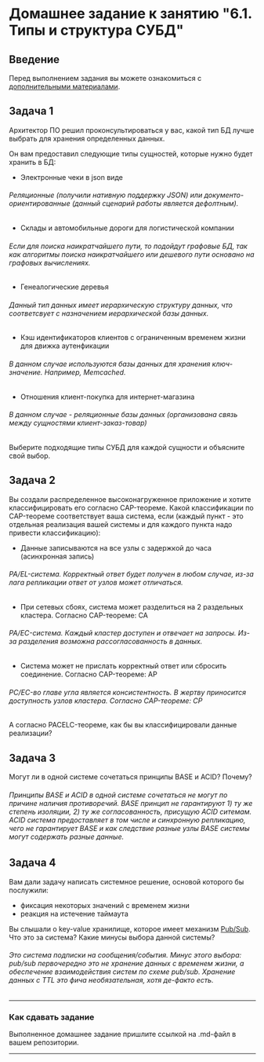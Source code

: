 # Домашнее задание к занятию "6.1. Типы и структура СУБД"

## Введение

Перед выполнением задания вы можете ознакомиться с 
[дополнительными материалами](https://github.com/netology-code/virt-homeworks/tree/master/additional/README.md).

## Задача 1

Архитектор ПО решил проконсультироваться у вас, какой тип БД 
лучше выбрать для хранения определенных данных.

Он вам предоставил следующие типы сущностей, которые нужно будет хранить в БД:

- Электронные чеки в json виде   
###### Реляционные (получили нативную поддержку JSON) или документо-ориентированные (данный сценарий работы является дефолтным).  
- Склады и автомобильные дороги для логистической компании  
###### Если для поиска наикратчайшего пути, то подойдут графовые БД, так как алгоритмы поиска наикратчайшего или дешевого пути основано на графовых вычислениях.   
- Генеалогические деревья   
###### Данный тип данных имеет иерархическую структуру данных, что соответсвует с назначением иерархической базы данных.
- Кэш идентификаторов клиентов с ограниченным временем жизни для движка аутенфикации   
###### В данном случае используются базы данных для хранения ключ-значение. Например, Memcached.
- Отношения клиент-покупка для интернет-магазина   
###### В данном случае - реляционные базы данных (организована связь между сущностями клиент-заказ-товар)   

Выберите подходящие типы СУБД для каждой сущности и объясните свой выбор.

## Задача 2

Вы создали распределенное высоконагруженное приложение и хотите классифицировать его согласно 
CAP-теореме. Какой классификации по CAP-теореме соответствует ваша система, если 
(каждый пункт - это отдельная реализация вашей системы и для каждого пункта надо привести классификацию):

- Данные записываются на все узлы с задержкой до часа (асинхронная запись)   
###### PA/EL-система. Корректный ответ будет получен в любом случае, из-за лага репликации ответ от узлов может отличаться.
- При сетевых сбоях, система может разделиться на 2 раздельных кластера. Cогласно CAP-теореме: СА       
###### PA/EC-система. Каждый кластер доступен и отвечает на запросы. Из-за разделения возможна рассогласованность в данных.
- Система может не прислать корректный ответ или сбросить соединение. Cогласно CAP-теореме: АР      
###### PC/EC-во главе угла является консистентность. В жертву приносится доступность узлов кластера. Cогласно CAP-теореме: СР   

А согласно PACELC-теореме, как бы вы классифицировали данные реализации?

## Задача 3

Могут ли в одной системе сочетаться принципы BASE и ACID? Почему?   
###### Принципы BASE и ACID в одной системе сочетаться не могут по причине наличия противоречий. BASE принцип не гарантируют 1) ту же степень изоляции, 2) ту же согласованность, присущую ACID ситемам. ACID система предоставляет в том числе и синхронную репликацию, чего не гарантирует BASE и как следствие разные узлы BASE системы могут содержать разные данные.

## Задача 4

Вам дали задачу написать системное решение, основой которого бы послужили:

- фиксация некоторых значений с временем жизни
- реакция на истечение таймаута

Вы слышали о key-value хранилище, которое имеет механизм [Pub/Sub](https://habr.com/ru/post/278237/). 
Что это за система? Какие минусы выбора данной системы?
###### Это система подписки на сообщения/события. Минус этого выбора: pub/sub первочередно это не хранение данных с временем жизни, а обеспечение взаимодействия систем по схеме pub/sub. Хранение данных с TTL это фича необязательная, хотя де-факто есть.



---

### Как cдавать задание

Выполненное домашнее задание пришлите ссылкой на .md-файл в вашем репозитории.

---